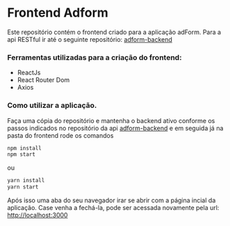 # Frontend Adform

Este repositório contém o frontend criado para a aplicação adForm.
Para a api RESTful ir até o seguinte repositório: [adform-backend](https://github.com/brtrindade/adform-backend)

### Ferramentas utilizadas para a criação do frontend:

 - ReactJs
 - React Router Dom
 - Axios
 


### Como utilizar a aplicação.
Faça uma cópia do repositório e mantenha o backend ativo conforme os passos indicados no repositório da api   [adform-backend](https://github.com/brtrindade/adform-backend) e em seguida já na pasta do frontend rode os comandos
```sh
npm install
npm start
```
ou
```sh
yarn install
yarn start
```

Após isso uma aba do seu navegador irar se abrir com a página incial da aplicação. Case venha a fechá-la, pode ser acessada novamente pela url: [http://localhost:3000](http://localhost:3000)
